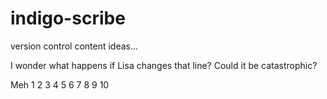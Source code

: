 # indigo-scribe
version control content ideas...

I wonder what happens if Lisa changes that line?
Could it be catastrophic?

Meh
1
2
3
4
5
6
7
8
9
10
